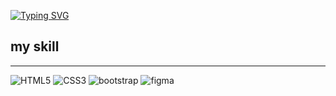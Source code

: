 [![Typing SVG](https://readme-typing-svg.herokuapp.com?size=26&duration=2500&pause=800&color=00C2FF&center=true&vCenter=true&width=600&lines=Hi+There!+I'm+Alireza+👋;Welcome+to+my+GitHub;Always+learning+🚀)](https://git.io/typing-svg)

## my skill
___
![HTML5](https://img.shields.io/badge/HTML5-E34F26?style=for-the-badge&logo=html5&logoColor=white) ![CSS3](https://img.shields.io/badge/CSS3-1572B6?style=for-the-badge&logo=css3&logoColor=white) ![bootstrap](https://img.shields.io/badge/Bootstrap-563D7C?style=for-the-badge&logo=bootstrap&logoColor=white) ![figma](https://img.shields.io/badge/Figma-F24E1E?style=for-the-badge&logo=figma&logoColor=white)



